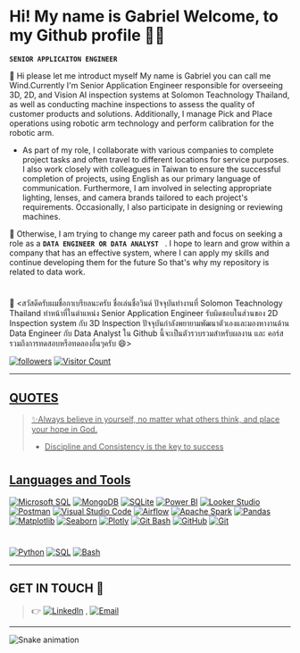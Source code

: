 # Hi! My name is Gabriel Welcome, to my Github profile 👋✨
**`SENIOR APPLICAITON ENGINEER`**

💬 Hi please let me introduct myself My name is Gabriel you can call me Wind.Currently I'm Senior Application Engineer responsible for overseeing 3D, 2D, and Vision AI inspection systems at Solomon Teachnology Thailand, as well as conducting machine inspections to assess the quality of customer products and solutions. Additionally, I manage Pick and Place operations using robotic arm technology and perform calibration for the robotic arm.

- As part of my role, I collaborate with various companies to complete project tasks and often travel to different locations for service purposes. I also work closely with colleagues in Taiwan to ensure the successful completion of projects, using English as our primary language of communication. Furthermore, I am involved in selecting appropriate lighting, lenses, and camera brands tailored to each project's requirements. Occasionally, I also participate in designing or reviewing machines.

🌱 Otherwise, I am trying to change my career path and focus on seeking a role as a  **`DATA ENGINEER OR DATA ANALYST `** . I hope to learn and grow within a company that has an effective system, where I can apply my skills and continue developing them for the future So that's why my repository is related to data work.

#

💬 <สวัสดีครับผมชื่อกาเบรียลนะครับ ชื่อเล่นชื่อวินด์ ปัจจุบันทำงานที่ Solomon Teachnology Thailand ทำหน้าที่ในตำแหน่ง Senior Application Engineer 
รับผิดชอบในส่วนของ 2D Inspection system กับ 3D Inspection ปัจจุบันกำลังพยายามพัฒนาตัวเองและมองหางานด้าน Data Engineer กับ Data Analyst ใน Github นี้จะเป็นตัวรวบรวมสำหรับผลงาน และ คอร์สรวมถึงการทดสอบหรือทดลองอื่นๆครับ 😄>


<p align="left">
  
<a href="https://github.com/WindGabrielx?tab=followers"><img alt="followers" title="Follow me on Github" src="https://custom-icon-badges.demolab.com/github/followers/WindGabrielx?color=236ad3&labelColor=1155ba&style=for-the-badge&logo=person-add&label=Follow&logoColor=white"/></a>  <a href="https://github.com/WindGabrielx"> ![Visitor Count](https://komarev.com/ghpvc/?username=WindGabrielx&color=55960c&style=for-the-badge&label=Profile%20Views)



</p>
  
---

## QUOTES
> ✨Always believe in yourself, no matter what others think, and place your hope in God.
> - Discipline and Consistency is the key to success

#

## Languages and Tools

[![Microsoft SQL](https://custom-icon-badges.demolab.com/badge/-Microsoft%20SQL-A00000?style=for-the-badge&logo=microsoftsqlserver&logoColor=white&link=https%3A%2F%2Flearn.microsoft.com%2Fen-us%2Fsql%2F)](https://learn.microsoft.com/en-us/sql/)
[![MongoDB](https://custom-icon-badges.demolab.com/badge/-MongoDB-47A248?style=for-the-badge&logo=mongodb&logoColor=white)](https://www.mongodb.com/)
[![SQLite](https://custom-icon-badges.demolab.com/badge/-SQLite-003B57?style=for-the-badge&logo=sqlite&logoColor=white&link=https%3A%2F%2Fwww.sqlite.org%2F)](https://www.sqlite.org/)
[![Power BI](https://custom-icon-badges.demolab.com/badge/-Power%20BI-F2C811?style=for-the-badge&logo=powerbi&logoColor=white&labelColor=F2C811&link=https%3A%2F%2Fpowerbi.microsoft.com%2F)](https://powerbi.microsoft.com/)
[![Looker Studio](https://custom-icon-badges.demolab.com/badge/-Looker%20Studio-4285F4?style=for-the-badge&logo=googleanalytics&logoColor=white&link=https%3A%2F%2Flookerstudio.google.com%2F)](https://lookerstudio.google.com/)
[![Postman](https://custom-icon-badges.demolab.com/badge/-Postman-FF6C37?style=for-the-badge&logo=postman&logoColor=white&link=https%3A%2F%2Fwww.postman.com%2F)](https://www.postman.com/)
[![Visual Studio Code](https://custom-icon-badges.demolab.com/badge/-Visual%20Studio%20Code-0078d7?style=for-the-badge&logo=visualstudiocode&logoColor=white&link=https%3A%2F%2Fcode.visualstudio.com%2F)](https://code.visualstudio.com/)
[![Airflow](https://custom-icon-badges.demolab.com/badge/-Airflow-003B57?style=for-the-badge&logo=apacheairflow&logoColor=white&labelColor=003B57&link=https%3A%2F%2Fairflow.apache.org%2F)](https://airflow.apache.org/)
[![Apache Spark](https://custom-icon-badges.demolab.com/badge/-Apache%20Spark-E25A1C?style=for-the-badge&logo=apache-spark&logoColor=white&labelColor=E25A1C&link=https%3A%2F%2Fspark.apache.org%2F)](https://spark.apache.org/)
[![Pandas](https://custom-icon-badges.demolab.com/badge/-Pandas-150458?style=for-the-badge&logo=pandas&logoColor=white&link=https%3A%2F%2Fpandas.pydata.org%2F)](https://pandas.pydata.org/)
[![Matplotlib](https://custom-icon-badges.demolab.com/badge/-Matplotlib-FF69B4?style=for-the-badge&logo=matplotlib&logoColor=white&link=https%3A%2F%2Fmatplotlib.org%2F)](https://matplotlib.org/)
[![Seaborn](https://custom-icon-badges.demolab.com/badge/-Seaborn-3498DB?style=for-the-badge&logo=seaborn&logoColor=white&link=https%3A%2F%2Fseaborn.pydata.org%2F)](https://seaborn.pydata.org/)
[![Plotly](https://custom-icon-badges.demolab.com/badge/-Plotly-9B59B6?style=for-the-badge&logo=plotly&logoColor=white&link=https%3A%2F%2Fplotly.com%2Fpython%2F)](https://plotly.com/python/)
[![Git Bash](https://custom-icon-badges.demolab.com/badge/-Git%20Bash-4C9FD9?style=for-the-badge&logo=gitbash&logoColor=white&link=https%3A%2F%2Fgit-scm.com%2F)](https://git-scm.com/)
[![GitHub](https://custom-icon-badges.demolab.com/badge/-GitHub-181717?style=for-the-badge&logo=github&logoColor=white&link=https%3A%2F%2Fgithub.com%2F)](https://github.com/)
[![Git](https://custom-icon-badges.demolab.com/badge/-Git-F1502F?style=for-the-badge&logo=git&logoColor=white&link=https%3A%2F%2Fgit-scm.com%2F)](https://git-scm.com/)



#



[![Python](https://custom-icon-badges.demolab.com/badge/-Python-4584b6?style=for-the-badge&logo=python&logoColor=white&link=https%3A%2F%2Fwww.python.org%2F)](https://www.python.org/)
[![SQL](https://custom-icon-badges.demolab.com/badge/-SQL-CC2927?style=for-the-badge&logo=postgresql&logoColor=white&link=https%3A%2F%2Fen.wikipedia.org%2Fwiki%2FSQL)](https://en.wikipedia.org/wiki/SQL)
[![Bash](https://custom-icon-badges.demolab.com/badge/-Bash-555555?style=for-the-badge&logo=gnu-bash&logoColor=white&link=https%3A%2F%2Fen.wikipedia.org%2Fwiki%2FBash_%28Unix_shell%29)](https://en.wikipedia.org/wiki/Bash_%28Unix_shell%29)






---


## GET IN TOUCH 👀
> 👉 [![LinkedIn](https://custom-icon-badges.demolab.com/badge/-LinkedIn-0A66C2?style=flat&logo=linkedin&logoColor=white&link=https%3A%2F%2Fwww.linkedin.com%2Fin%2Fgabriel-phorncharoenmusikul-9b863b271%2F)](https://www.linkedin.com/in/gabriel-phorncharoenmusikul-9b863b271/) , [![Email](https://custom-icon-badges.demolab.com/badge/-Email-D14836?style=flat&logo=gmail&logoColor=white&link=mailto:gabriel.pcmk@hotmail.com)](mailto:gabriel.pcmk@hotmail.com)


---
![Snake animation](https://raw.githubusercontent.com/WingGabrielx/WindGabrielx/output/github-contribution-grid-snake-dark.svg)


